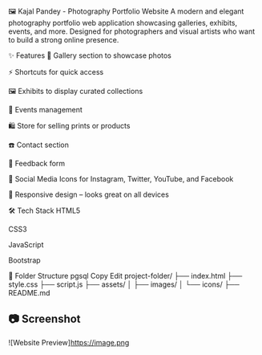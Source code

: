 🖼️ Kajal Pandey - Photography Portfolio Website
A modern and elegant photography portfolio web application showcasing galleries, exhibits, events, and more. Designed for photographers and visual artists who want to build a strong online presence.

✨ Features
📸 Gallery section to showcase photos

⚡ Shortcuts for quick access

🖼️ Exhibits to display curated collections

📅 Events management

🛍️ Store for selling prints or products

☎️ Contact section

💬 Feedback form

🔗 Social Media Icons for Instagram, Twitter, YouTube, and Facebook

📱 Responsive design – looks great on all devices

🛠️ Tech Stack
HTML5

CSS3

JavaScript

 Bootstrap 

📂 Folder Structure
pgsql
Copy
Edit
project-folder/
├── index.html
├── style.css
├── script.js
├── assets/
│   ├── images/
│   └── icons/
├── README.md

## 📷 Screenshot

![Website Preview]https://image.png








